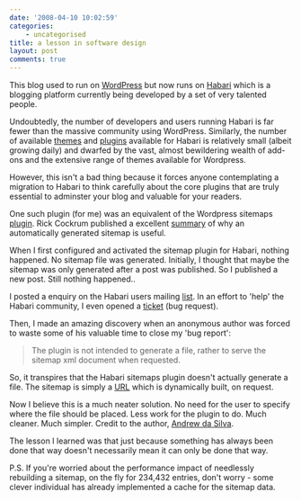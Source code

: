 ```yaml
---
date: '2008-04-10 10:02:59'
categories:
    - uncategorised
title: a lesson in software design
layout: post
comments: true
---
```

This blog used to run on [WordPress](http://wordpress.org/) but now runs
on [Habari](http://www.habariproject.org/en/) which is a blogging
platform currently being developed by a set of very talented people.

Undoubtedly, the number of developers and users running Habari is far
fewer than the massive community using WordPress. Similarly, the number
of available [themes](http://wiki.habariproject.org/en/Themes) and
[plugins](http://wiki.habariproject.org/en/Available_Plugins) available
for Habari is relatively small (albeit growing daily) and dwarfed by the
vast, almost bewildering wealth of add-ons and the extensive range of
themes available for Wordpress.

However, this isn't a bad thing because it forces anyone contemplating a
migration to Habari to think carefully about the core plugins that are
truly essential to adminster your blog and valuable for your readers.

One such plugin (for me) was an equivalent of the Wordpress sitemaps
[plugin](http://www.arnebrachhold.de/projects/wordpress-plugins/google-xml-sitemaps-generator/).
Rick Cockrum published a excellent
[summary](http://sagrising.cockrumpublishing.com/sitemaps-for-google) of
why an automatically generated sitemap is useful.

When I first configured and activated the sitemap plugin for Habari,
nothing happened. No sitemap file was generated. Initially, I thought
that maybe the sitemap was only generated after a post was published. So
I published a new post. Still nothing happened..

I posted a enquiry on the Habari users mailing
[list](http://groups.google.com/group/habari-users/browse_thread/thread/863f82a5f4945ddd/99b4e76e3edd4d05?lnk=gst&q=sitemap#99b4e76e3edd4d05).
In an effort to 'help' the Habari community, I even opened a
[ticket](http://trac.habariproject.org/habari-extras/ticket/2) (bug
request).

Then, I made an amazing discovery when an anonymous author was forced to
waste some of his valuable time to close my 'bug report':
> The plugin is not intended to generate a file, rather to serve the
> sitemap xml document when requested.

So, it transpires that the Habari sitemaps plugin doesn't actually
generate a file. The sitemap is simply a
[URL](http://www.nbrightside.com/blog/sitemap.xml) which is dynamically
built, on request.

Now I believe this is a much neater solution. No need for the user to
specify where the file should be placed. Less work for the plugin to do.
Much cleaner. Much simpler. Credit to the author, [Andrew da
Silva](http://andrewdasilva.com/).

The lesson I learned was that just because something has always been
done that way doesn't necessarily mean it can only be done that way.

P.S. If you're worried about the performance impact of needlessly
rebuilding a sitemap, on the fly for 234,432 entries, don't worry - some
clever individual has already implemented a cache for the sitemap data.
